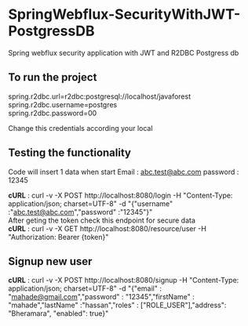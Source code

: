 # SpringWebflux-SecurityWithJWT-PostgressDB
Spring webflux security application with JWT and R2DBC Postgress db

## To run the project
spring.r2dbc.url=r2dbc:postgresql://localhost/javaforest     
spring.r2dbc.username=postgres   
spring.r2dbc.password=00

Change this credentials according your local

## Testing the functionality
Code will insert 1 data when start
Email : abc.test@abc.com
password : 12345

**cURL** : curl -v -X POST http://localhost:8080/login -H "Content-Type: application/json; charset=UTF-8" -d "{\"username\" :\"abc.test@abc.com\",\"password\" :\"12345\"}"
<br />After geting the token check this endpoint for secure data  
**cURL** : curl -v -X GET http://localhost:8080/resource/user -H "Authorization: Bearer {token}"

## Signup new user
**cURL** : curl -v -X POST http://localhost:8080/signup -H "Content-Type: application/json; charset=UTF-8" -d "{\"email\" : \"mahade@gmail.com\",\"password\" : \"12345\",\"firstName\" : \"mahade\",\"lastName\" :\"hassan\",\"roles\" : [\"ROLE_USER\"],\"address\": \"Bheramara\", \"enabled\": true}"

